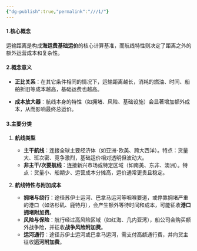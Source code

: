 ```yaml
---
{"dg-publish":true,"permalink":"///1/"}
---
```


#### **1.核心概念**

运输距离是构成**海运费基础运价**的核心计算基准，而航线特性则决定了距离之外的额外运营成本和复杂性。

#### **2.概念意义**

*   **正比关系**：在其它条件相同的情况下，运输距离越长，消耗的燃油、时间、船舶折旧等成本越高，基础运费也越高。

*   **成本放大器**：航线本身的特性（如拥堵、风险、基础设施）会显著增加额外成本，从而影响最终总运价。

#### **3.主要分类**

1.  **航线类型**
    *   **主干航线**：连接全球主要经济体（如亚洲-欧美、跨大西洋）。特点：货量大、班次密、竞争激烈，基础运价相对透明但波动大。
    *   **非主干/次要航线**：连接新兴市场或特定区域（如南美、东非、澳洲）。特点：货量小、船期少、运营成本分摊高，运价通常更贵且稳定。

2.  **航线特性与附加成本**
    *   **拥堵与绕行**：途径苏伊士运河、巴拿马运河等咽喉要道，或停靠拥堵严重的港口（如洛杉矶、鹿特丹），会产生额外等待时间和成本，可能征收**港口拥堵附加费**。
    *   **风险与保险**：航行经过高风险区域（如红海、几内亚湾），船公司会购买额外战争险，并征收**战争风险附加费**。
    *   **运河通行**：途径苏伊士运河或巴拿马运河，需支付高额通行费，并向货主征收**运河附加费**。
